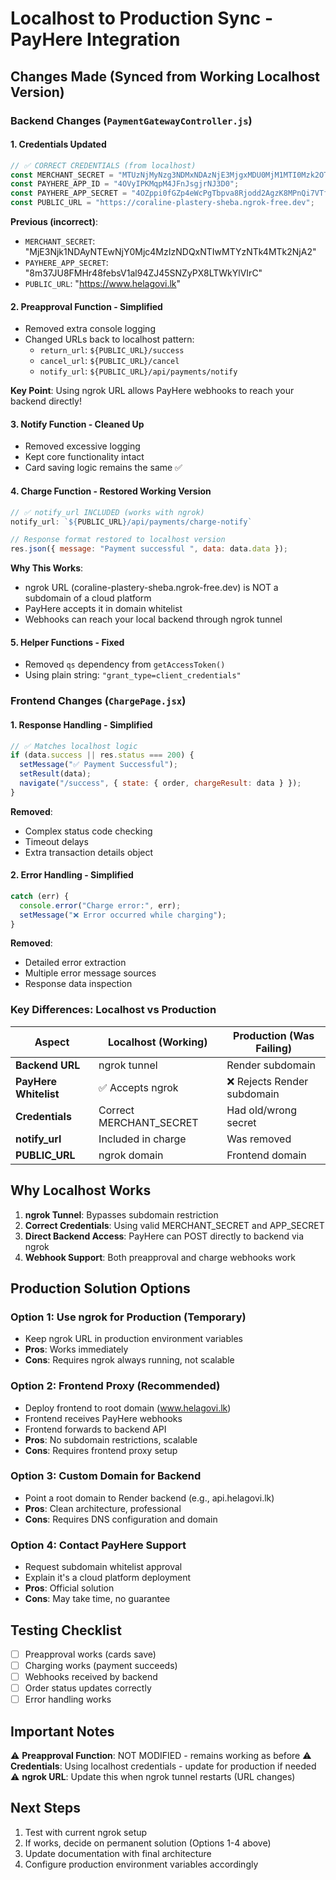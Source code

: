 # Localhost to Production Sync - PayHere Integration

## Changes Made (Synced from Working Localhost Version)

### Backend Changes (`PaymentGatewayController.js`)

#### 1. **Credentials Updated**
```javascript
// ✅ CORRECT CREDENTIALS (from localhost)
const MERCHANT_SECRET = "MTUzNjMyNzg3NDMxNDAzNjE3MjgxMDU0MjM1MTI0Mzk2OTQzMDMw";
const PAYHERE_APP_ID = "4OVyIPKMqpM4JFnJsgjrNJ3D0";
const PAYHERE_APP_SECRET = "4OZppi0fGZp4eWcPgTbpva8Rjodd2AgzK8MPnQi7VTfA";
const PUBLIC_URL = "https://coraline-plastery-sheba.ngrok-free.dev";
```

**Previous (incorrect)**:
- `MERCHANT_SECRET`: "MjE3Njk1NDAyNTEwNjY0Mjc4MzIzNDQxNTIwMTYzNTk4MTk2NjA2"
- `PAYHERE_APP_SECRET`: "8m37JU8FMHr48febsV1al94ZJ45SNZyPX8LTWkYlVIrC"
- `PUBLIC_URL`: "https://www.helagovi.lk"

#### 2. **Preapproval Function - Simplified**
- Removed extra console logging
- Changed URLs back to localhost pattern:
  - `return_url`: `${PUBLIC_URL}/success`
  - `cancel_url`: `${PUBLIC_URL}/cancel`
  - `notify_url`: `${PUBLIC_URL}/api/payments/notify`

**Key Point**: Using ngrok URL allows PayHere webhooks to reach your backend directly!

#### 3. **Notify Function - Cleaned Up**
- Removed excessive logging
- Kept core functionality intact
- Card saving logic remains the same ✅

#### 4. **Charge Function - Restored Working Version**
```javascript
// ✅ notify_url INCLUDED (works with ngrok)
notify_url: `${PUBLIC_URL}/api/payments/charge-notify`

// Response format restored to localhost version
res.json({ message: "Payment successful ", data: data.data });
```

**Why This Works**:
- ngrok URL (coraline-plastery-sheba.ngrok-free.dev) is NOT a subdomain of a cloud platform
- PayHere accepts it in domain whitelist
- Webhooks can reach your local backend through ngrok tunnel

#### 5. **Helper Functions - Fixed**
- Removed `qs` dependency from `getAccessToken()` 
- Using plain string: `"grant_type=client_credentials"`

### Frontend Changes (`ChargePage.jsx`)

#### 1. **Response Handling - Simplified**
```javascript
// ✅ Matches localhost logic
if (data.success || res.status === 200) {
  setMessage("✅ Payment Successful");
  setResult(data);
  navigate("/success", { state: { order, chargeResult: data } });
}
```

**Removed**:
- Complex status code checking
- Timeout delays
- Extra transaction details object

#### 2. **Error Handling - Simplified**
```javascript
catch (err) {
  console.error("Charge error:", err);
  setMessage("❌ Error occurred while charging");
}
```

**Removed**:
- Detailed error extraction
- Multiple error message sources
- Response data inspection

### Key Differences: Localhost vs Production

| Aspect | Localhost (Working) | Production (Was Failing) |
|--------|---------------------|-------------------------|
| **Backend URL** | ngrok tunnel | Render subdomain |
| **PayHere Whitelist** | ✅ Accepts ngrok | ❌ Rejects Render subdomain |
| **Credentials** | Correct MERCHANT_SECRET | Had old/wrong secret |
| **notify_url** | Included in charge | Was removed |
| **PUBLIC_URL** | ngrok domain | Frontend domain |

## Why Localhost Works

1. **ngrok Tunnel**: Bypasses subdomain restriction
2. **Correct Credentials**: Using valid MERCHANT_SECRET and APP_SECRET
3. **Direct Backend Access**: PayHere can POST directly to backend via ngrok
4. **Webhook Support**: Both preapproval and charge webhooks work

## Production Solution Options

### Option 1: Use ngrok for Production (Temporary)
- Keep ngrok URL in production environment variables
- **Pros**: Works immediately
- **Cons**: Requires ngrok always running, not scalable

### Option 2: Frontend Proxy (Recommended)
- Deploy frontend to root domain (www.helagovi.lk)
- Frontend receives PayHere webhooks
- Frontend forwards to backend API
- **Pros**: No subdomain restrictions, scalable
- **Cons**: Requires frontend proxy setup

### Option 3: Custom Domain for Backend
- Point a root domain to Render backend (e.g., api.helagovi.lk)
- **Pros**: Clean architecture, professional
- **Cons**: Requires DNS configuration and domain

### Option 4: Contact PayHere Support
- Request subdomain whitelist approval
- Explain it's a cloud platform deployment
- **Pros**: Official solution
- **Cons**: May take time, no guarantee

## Testing Checklist

- [ ] Preapproval works (cards save)
- [ ] Charging works (payment succeeds)
- [ ] Webhooks received by backend
- [ ] Order status updates correctly
- [ ] Error handling works

## Important Notes

⚠️ **Preapproval Function**: NOT MODIFIED - remains working as before
⚠️ **Credentials**: Using localhost credentials - update for production if needed
⚠️ **ngrok URL**: Update this when ngrok tunnel restarts (URL changes)

## Next Steps

1. Test with current ngrok setup
2. If works, decide on permanent solution (Options 1-4 above)
3. Update documentation with final architecture
4. Configure production environment variables accordingly
